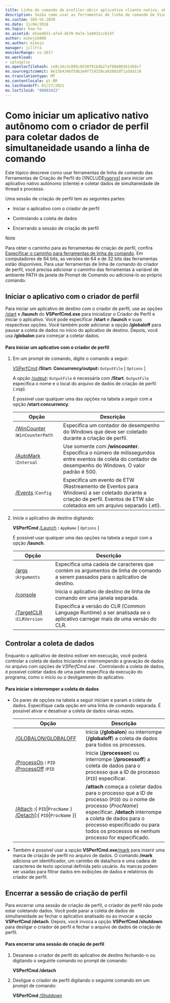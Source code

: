 ```yaml
---
title: Linha de comando do profiler-abrir aplicativo cliente nativo, obter dados de simultaneidade
description: Saiba como usar as ferramentas de linha de comando do Visual Studio Ferramentas de Criação de Perfil para iniciar um aplicativo cliente autônomo nativo e coletar dados de simultaneidade de processo e thread.
ms.custom: SEO-VS-2020
ms.date: 11/04/2016
ms.topic: how-to
ms.assetid: e5aed651-afed-4b70-9a7e-1a6032cc614f
author: mikejo5000
ms.author: mikejo
manager: jillfra
monikerRange: vs-2017
ms.workload:
- cplusplus
ms.openlocfilehash: ce8c16c3c895c0538f91bdb27af08e003b1450cf
ms.sourcegitcommit: 8e15b434bf5db3e0f719320ca82682df1a3da110
ms.translationtype: MT
ms.contentlocale: pt-BR
ms.lasthandoff: 01/27/2021
ms.locfileid: "98883422"
---
```

# <a name="how-to-launch-a-stand-alone-native-application-with-the-profiler-to-collect-concurrency-data-by-using-the-command-line"></a>Como iniciar um aplicativo nativo autônomo com o criador de perfil para coletar dados de simultaneidade usando a linha de comando
Este tópico descreve como usar ferramentas de linha de comando das Ferramentas de Criação de Perfil do [!INCLUDE[vsprvs](../code-quality/includes/vsprvs_md.md)] para iniciar um aplicativo nativo autônomo (cliente) e coletar dados de simultaneidade de thread e processo.

 Uma sessão de criação de perfil tem as seguintes partes:

- Iniciar o aplicativo com o criador de perfil

- Controlando a coleta de dados

- Encerrando a sessão de criação de perfil

> [!NOTE]
> Para obter o caminho para as ferramentas de criação de perfil, confira [Especificar o caminho para ferramentas de linha de comando](../profiling/specifying-the-path-to-profiling-tools-command-line-tools.md). Em computadores de 64 bits, as versões de 64 e de 32 bits das ferramentas estão disponíveis. Para usar ferramentas de linha de comando do criador de perfil, você precisa adicionar o caminho das ferramentas à variável de ambiente PATH da janela de Prompt de Comando ou adicioná-lo ao próprio comando.

## <a name="start-the-application-with-the-profiler"></a>Iniciar o aplicativo com o criador de perfil
 Para iniciar um aplicativo de destino com o criador de perfil, use as opções [/start](../profiling/vsperfcmd.md) e **/launch** do **VSPerfCmd.exe** para inicializar o Criador de Perfil e iniciar o aplicativo. Você pode especificar **/start** e **/launch** e suas respectivas opções. Você também pode adicionar a opção **/globaloff** para pausar a coleta de dados no início do aplicativo de destino. Depois, você usa **/globalon** para começar a coletar dados.

#### <a name="to-start-an-application-with-the-profiler"></a>Para iniciar um aplicativo com o criador de perfil

1. Em um prompt de comando, digite o comando a seguir:

     [VSPerfCmd](../profiling/vsperfcmd.md) **/Start: Concurrency/output:** `OutputFile` [ `Options` ]

     A opção [/output](../profiling/output.md)**:** `OutputFile` é necessária com **/Start**. `OutputFile` especifica o nome e o local do arquivo de dados de criação de perfil (.vsp).

     É possível usar qualquer uma das opções na tabela a seguir com a opção **/start:concurrency**.

    |Opção|Descrição|
    |------------|-----------------|
    |[/WinCounter](../profiling/wincounter.md) **:**`WinCounterPath`|Especifica um contador de desempenho do Windows que deve ser coletado durante a criação de perfil.|
    |[/AutoMark](../profiling/automark.md) **:**`Interval`|Use somente com **/wincounter**. Especifica o número de milissegundos entre eventos de coleta do contador de desempenho do Windows. O valor padrão é 500.|
    |[/Events](../profiling/events-vsperfcmd.md) **:**`Config`|Especifica um evento de ETW (Rastreamento de Eventos para Windows) a ser coletado durante a criação de perfil. Eventos de ETW são coletados em um arquivo separado (.etl).|

2. Inicie o aplicativo de destino digitando:

     **VSPerfCmd**  [/Launch](../profiling/launch.md) **:** `AppName` [ `Options` ]

     É possível usar qualquer uma das opções na tabela a seguir com a opção **/launch**.

    |Opção|Descrição|
    |------------|-----------------|
    |[/args](../profiling/args.md) **:**`Arguments`|Especifica uma cadeia de caracteres que contém os argumentos de linha de comando a serem passados para o aplicativo de destino.|
    |[/console](../profiling/console.md)|Inicia o aplicativo de destino de linha de comando em uma janela separada.|
    |[/TargetCLR](../profiling/targetclr.md) **:**`CLRVersion`|Especifica a versão do CLR (Common Language Runtime) a ser analisada se o aplicativo carregar mais de uma versão do CLR.|

## <a name="control-data-collection"></a>Controlar a coleta de dados
 Enquanto o aplicativo de destino estiver em execução, você poderá controlar a coleta de dados Iniciando e interrompendo a gravação de dados no arquivo com opções de *VSPerfCmd.exe* . Controlando a coleta de dados, é possível coletar dados de uma parte específica da execução do programa, como o início ou o desligamento do aplicativo.

#### <a name="to-start-and-stop-data-collection"></a>Para iniciar e interromper a coleta de dados

- Os pares de opções na tabela a seguir iniciam e param a coleta de dados. Especifique cada opção em uma linha de comando separada. É possível ativar e desativar a coleta de dados várias vezes.

    |Opção|Descrição|
    |------------|-----------------|
    |[/GLOBALON/GLOBALOFF](../profiling/globalon-and-globaloff.md)|Inicia (**/globalon**) ou interrompe (**/globaloff**) a coleta de dados para todos os processos.|
    |[/ProcessOn](../profiling/processon-and-processoff.md) **:** `PID` [/ProcessOff](../profiling/processon-and-processoff.md) **:**`PID`|Inicia (**/processon**) ou interrompe (**/processoff**) a coleta de dados para o processo que a ID de processo (`PID`) especificar.|
    |[/Attach](../profiling/attach.md) **:**{ `PID`&#124;`ProcName` } [/Detach](../profiling/detach.md)[**:**{ `PID`&#124;`ProcName` }]|**/attach** começa a coletar dados para o processo que a ID de processo (`PID`) ou o nome de processo (*ProcName*) especificar. **/detach** interrompe a coleta de dados para o processo especificado ou para todos os processos se nenhum processo for especificado.|

- Também é possível usar a opção **VSPerfCmd.exe**[/mark](../profiling/mark.md) para inserir uma marca de criação de perfil no arquivo de dados. O comando **/mark** adiciona um identificador, um carimbo de data/hora e uma cadeia de caracteres de texto opcional definida pelo usuário. As marcas podem ser usadas para filtrar dados em exibições de dados e relatórios do criador de perfil.

## <a name="end-the-profiling-session"></a>Encerrar a sessão de criação de perfil
 Para encerrar uma sessão de criação de perfil, o criador de perfil não pode estar coletando dados. Você pode parar a coleta de dados de simultaneidade ao fechar o aplicativo analisado ou ao invocar a opção **VSPerfCmd /detach**. Depois, você invoca a opção **VSPerfCmd /shutdown** para desligar o criador de perfil e fechar o arquivo de dados de criação de perfil.

#### <a name="to-end-a-profiling-session"></a>Para encerrar uma sessão de criação de perfil

1. Desanexe o criador de perfil do aplicativo de destino fechando-o ou digitando o seguinte comando no prompt de comando:

     **VSPerfCmd /detach**

2. Desligue o criador de perfil digitando o seguinte comando em um prompt de comando:

     **VSPerfCmd**  [/Shutdown](../profiling/shutdown.md)